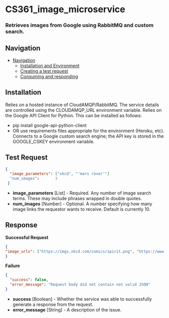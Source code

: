 # CS361_image_microservice
 
### Retrieves images from Google using RabbitMQ and custom search.

## Navigation
<!-- TOC -->
- [Navigation](#navigation)
    - [Installation and Environment](#installation)
    - [Creating a test request](#test-request)
    - [Consuming and responding](#response)
<!-- /TOC -->

## Installation

Relies on a hosted instance of CloudAMQP/RabbitMQ. The service details are controlled using the CLOUDAMQP_URL environment variable. 
Relies on the Google API Client for Python. This can be installed as follows:
   - pip install google-api-python-client
   - OR use requirements files appropriate for the environment (Heroku, etc).
Connects to a Google custom search engine; the API key is stored in the GOOGLE_CSKEY environment variable.


## Test Request
```json
{
  "image_parameters": ["xkcd", "'mars rover'"]
  "num_images":       3
 }
 ```
 - **image_parameters** [List] - Required. Any number of image search terms. These may include phrases wrapped in double quotes.
 - **num_images** [Number]  - Optional. A number specifying how many image links the requestor wants to receive. Default is currently 10.
     
## Response
**Successful Request**
```json
{
"image_urls": ["https://imgs.xkcd.com/comics/spirit.png", "https://www.explainxkcd.com/wiki/images/2/27/opportunity_rover.png", "https://imgs.xkcd.com/comics/opportunity.png"]
}
```
**Failure**
```json
{
  "success": false, 
  "error_message": "Request body did not contain not valid JSON"
}
```
 - **success** [Boolean] - Whether the service was able to successfully generate a response from the request.
 - **error_message** [String] - A description of the issue.
 
 
   

